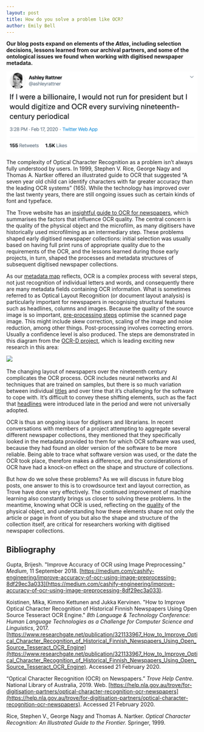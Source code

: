 ```yaml
---
layout: post
title: How do you solve a problem like OCR? 
author: Emily Bell
---
```


**Our blog posts expand on elements of the *Atlas*, including selection 
decisions, lessons learned from our archival partners, and some of the ontological issues we found when 
working with digitised newspaper metadata.**

<a href="https://twitter.com/ashleyrattner/status/1229427491560882182?ref_src=twsrc%5Etfw">
<img src="https://github.com/AtlasOfDigitisedNewspapers/AtlasOfDigitisedNewspapers.github.io/blob/master/img/ocr-tweet.png?raw=true"></a>

The complexity of Optical Character Recognition as a problem isn’t always fully understood by users. In 1999, Stephen V. Rice, George Nagy and Thomas A. Nartker offered an illustrated guide to OCR that suggested “A seven year old child can identify characters with far greater accuracy than the leading OCR systems” (165). While the technology has improved over the last twenty years, there are still ongoing issues such as certain kinds of font and typeface. 
  
The Trove website has an [insightful guide to OCR for newspapers]( https://help.nla.gov.au/trove/for-digitisation-partners/optical-character-recognition-ocr-newspapers), which summarises the factors that influence OCR quality. The central concern is the quality of the physical object and the microfilm, as many digitisers have historically used microfilming as an intermediary step. These problems shaped early digitised newspaper collections: initial selection was usually based on having full print runs of appropriate quality due to the requirements of the OCR, and the lessons learned during those early projects, in turn, shaped the processes and metadata structures of subsequent digitised newspaper collections. 
  
As our [metadata map]( https://www.digitisednewspapers.net/maps/ocr/
) reflects, OCR is a complex process with several steps, not just recognition of individual letters and words, and consequently there are many metadata fields containing OCR information. What is sometimes referred to as Optical Layout Recognition (or document layout analysis) is particularly important for newspapers in recognising structural features such as headlines, columns and images. Because the quality of the source image is so important, [pre-processing steps]( https://medium.com/cashify-engineering/improve-accuracy-of-ocr-using-image-preprocessing-8df29ec3a033) optimise the scanned page image. This might include skew correction, scaling of the image and noise reduction, among other things. Post-processing involves correcting errors. Usually a confidence level is also produced. The steps are demonstrated in this diagram from the [OCR-D project]( https://ocr-d.github.io/), which is leading exciting new research in this area: 

<a href="https://ocr-d.github.io/en/about"><img src="https://ocr-d.github.io/assets/Funktionsmodell.png"></a>
  
The changing layout of newspapers over the nineteenth century complicates the OCR process. OCR includes neural networks and AI techniques that are trained on samples, but there is so much variation between individual [titles]( https://www.digitisednewspapers.net/glossary/newspaper-title/) and over time that it’s challenging for the software to cope with. It’s difficult to convey these shifting elements, such as the fact that [headlines]( https://www.digitisednewspapers.net/glossary/headline/) were introduced late in the period and were not universally adopted. 
  
OCR is thus an ongoing issue for digitisers and librarians. In recent conversations with members of a project attempting to aggregate several different newspaper collections, they mentioned that they specifically looked in the metadata provided to them for which OCR software was used, because they had found an older version of the software to be more reliable. Being able to trace what software version was used, or the date the OCR took place, therefore makes a difference, and the considerations of OCR have had a knock-on effect on the shape and structure of collections. 

But how do we solve these problems? As we will discuss in future blog posts, one answer to this is to crowdsource text and layout correction, as Trove have done very effectively. The continued improvement of machine learning also constantly brings us closer to solving these problems. In the meantime, knowing what OCR is used, reflecting on the [quality]( https://www.digitisednewspapers.net/glossary/quality/) of the physical object, and understanding how these elements shape not only the article or page in front of you but also the shape and structure of the collection itself, are critical for researchers working with digitised newspaper collections. 
  
## Bibliography
Gupta, Brijesh. "Improve Accuracy of OCR using Image Preprocessing." *Medium*, 
11 September 2018. [https://medium.com/cashify-engineering/improve-accuracy-of-ocr-using-image-preprocessing-8df29ec3a033](https://medium.com/cashify-engineering/improve-accuracy-of-ocr-using-image-preprocessing-8df29ec3a033).
  
Koistinen, Mika, Kimmo Kettunen and Jukka Kervinen. "How to Improve Optical Character Recognition of Historical 
Finnish Newspapers Using Open Source Tesseract OCR Engine." *8th Language & Technology Conference: Human Language Technologies 
as a Challenge for Computer Science and Linguistics*, 2017. [https://www.researchgate.net/publication/321133967_How_to_Improve_Optical_Character_Recognition_of_Historical_Finnish_Newspapers_Using_Open_Source_Tesseract_OCR_Engine](https://www.researchgate.net/publication/321133967_How_to_Improve_Optical_Character_Recognition_of_Historical_Finnish_Newspapers_Using_Open_Source_Tesseract_OCR_Engine). 
Accessed 21 February 2020.  

“Optical Character Recognition (OCR) on Newspapers.” *Trove Help Centre.* National Library of Australia, 2019. Web. [https://help.nla.gov.au/trove/for-digitisation-partners/optical-character-recognition-ocr-newspapers](https://help.nla.gov.au/trove/for-digitisation-partners/optical-character-recognition-ocr-newspapers). Accessed 21 February 2020.
  
Rice, Stephen V., George Nagy and Thomas A. Nartker. *Optical Character Recognition: An Illustrated Guide to the Frontier.*
Springer, 1999.
